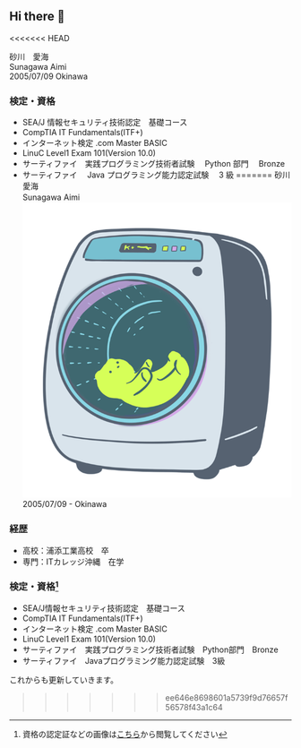 ## Hi there 👋
<<<<<<< HEAD

砂川　愛海　　  
Sunagawa Aimi  
2005/07/09 Okinawa

### 検定・資格

- SEA/J 情報セキュリティ技術認定　基礎コース
- CompTIA IT Fundamentals(ITF+)
- インターネット検定 .com Master BASIC
- LinuC Level1 Exam 101(Version 10.0)
- サーティファイ　実践プログラミング技術者試験　 Python 部門　 Bronze
- サーティファイ　 Java プログラミング能力認定試験　 3 級
=======
砂川　愛海  
Sunagawa Aimi　　　　　![画像](./images/others/sentakuki.gif)  
2005/07/09 - Okinawa  

### 経歴  
 - 高校：浦添工業高校　卒
 - 専門：ITカレッジ沖縄　在学

### 検定・資格[^1]  
- SEA/J情報セキュリティ技術認定　基礎コース　  
- CompTIA IT Fundamentals(ITF+)  
- インターネット検定 .com Master BASIC
- LinuC Level1 Exam 101(Version 10.0)
- サーティファイ　実践プログラミング技術者試験　Python部門　Bronze  
- サーティファイ　Javaプログラミング能力認定試験　3級
  
これからも更新していきます。  
[^1]: 資格の認定証などの画像は[こちら](./images/qualification/)から閲覧してください



>>>>>>> ee646e8698601a5739f9d76657f56578f43a1c64

<!--
**itc-s24016/itc-s24016** is a ✨ _special_ ✨ repository because its `README.md` (this file) appears on your GitHub profile.

Here are some ideas to get you started:

- 🔭 I’m currently working on ...
- 🌱 I’m currently learning ...
- 👯 I’m looking to collaborate on ...
- 🤔 I’m looking for help with ...
- 💬 Ask me about ...
- 📫 How to reach me: ...
- 😄 Pronouns: ...
- ⚡ Fun fact: ...
-->
